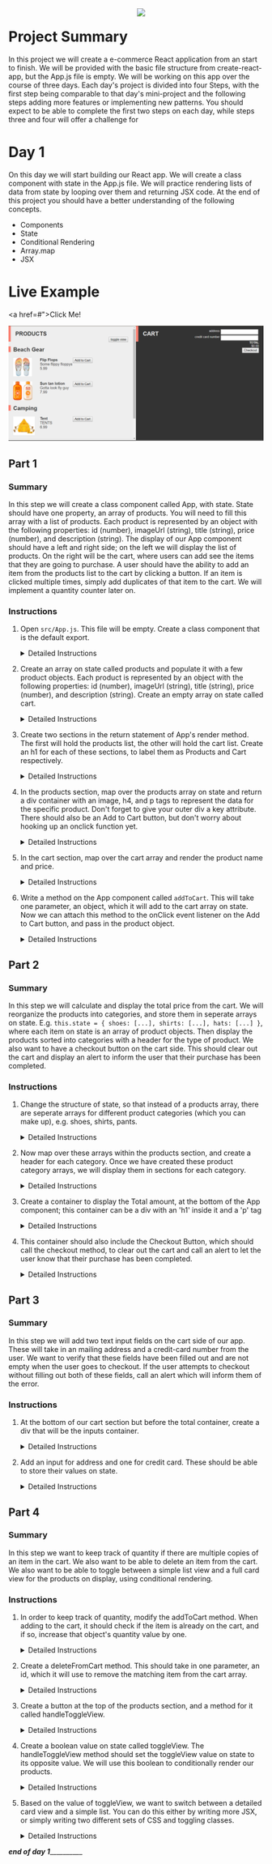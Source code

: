 <img src="https://s3.amazonaws.com/devmountain/readme-logo.png" width="250" align="right">

# Project Summary

In this project we will create a e-commerce React application from an start to finish. We will be provided with the basic file structure from create-react-app, but the App.js file is empty. We will be working on this app over the course of three days. Each day's project is divided into four Steps, with the first step being comparable to that day's mini-project and the following steps adding more features or implementing new patterns. You should expect to be able to complete the first two steps on each day, while steps three and four will offer a challenge for 


# Day 1

On this day we will start building our React app. We will create a class component with state in the App.js file. We will practice rendering lists of data from state by looping over them and returning JSX code. At the end of this project you should have a better understanding of the following concepts.

* Components
* State
* Conditional Rendering
* Array.map
* JSX


# Live Example

<a href=#">Click Me!</a>

<img src="./src/img/screenshot.png" />

## Part 1

### Summary

In this step we will create a class component called App, with state. State should have one property, an array of products. You will need to fill this array with a list of products. Each product is represented by an object with the following properties: id (number), imageUrl (string), title (string), price (number), and description (string). The display of our App component should have a left and right side; on the left we will display the list of products. On the right will be the cart, where users can add see the items that they are going to purchase. A user should have the ability to add an item from the products list to the cart by clicking a button. If an item is clicked multiple times, simply add duplicates of that item to the cart. We will implement a quantity counter later on.

### Instructions

1. Open `src/App.js`. This file will be empty. Create a class component that is the default export.
    <details>
    <summary> Detailed Instructions </summary>
    <br />

    Let's begin by opening `src/App.js`. Create a class component called App that is the default export.

    ```js
    import React, { Component } from "react";

    export default class App extends Component {}
    ```
    </details>

2. Create an array on state called products and populate it with a few product objects. Each product is represented by an object with the following properties: id (number), imageUrl (string), title (string), price (number), and description (string). Create an empty array on state called cart.

    <details>
    <summary> Detailed Instructions </summary>
    <br />
    Now create a constructor, call super, and create our component state. State needs to have a products array, which we will fill with made up products. These need to have an id, imageUrl, title, price, and description.

    ```js
    constructor(props) {
        super(props);
        this.state = {
            products: [{
                id: 1,
                imageUrl: '',
                title: 'fancy hat',
                price: 12.99,
                description: 'has a feather in it.'
            } // ... add a few more
            ],
            cart: []
        }
    }
    ```
    </details>


4. Create two sections in the return statement of App's render method. The first will hold the products list, the other will hold the cart list. Create an h1 for each of these sections, to label them as Products and Cart respectively.

    <details>
    <summary>Detailed Instructions</summary>
    Now we create two sections within App's render method; one for products and one for cart.

    ```js
    render(){
        return(
            <div className="App">
                <section className="products">
                    <h1>Products</h1>
                </section>
                <section className="cart">
                    <h1>Cart</h1>
                </section>
            </div>
        )
    }
    ```
    </details>



4. In the products section, map over the products array on state and return a div container with an image, h4, and p tags to represent the data for the specific product. Don't forget to give your outer div a key attribute. There should also be an Add to Cart button, but don't worry about hooking up an onclick function yet.
    <details>
    <summary>Detailed Instructions</summary>
    Within the products section, map over the product data on state, in order to render the image, name, description and price into JSX. Also add an Add to Cart button.

    ```js
    <section className="App">
    {this.state.products.map(item => (
        <div>
        <img src={item.imageUrl} />
        <h4>{item.name}</h4>
        <p>{item.description}</p>
        <p>{item.price}</p>
        <button>Add to Cart</button>
        </div>
    ))}
    </section>
    ```
    </details>

5. In the cart section, map over the cart array and render the product name and price.
    <details>
    <summary>Detailed Instructions</summary>
    Now map over the cart array, to display the name, price, and description within the cart component. Only display the name, description, and price.

    ```js
    <section className="cart">
    {this.state.cart.map(item => (
        <div>
            <h4>{item.name}</h4>
            <p>{item.description}</p>
            <p>{item.price}</p>
        </div>
    ))}
    </section>
    ```
    </details>

6. Write a method on the App component called `addToCart`. This will take one parameter, an object, which it will add to the cart array on state. Now we can attach this method to the onClick event listener on the Add to Cart button, and pass in the product object.



    <details>
    <summary>Detailed Instructions</summary>
    Write a method called `addItemToCart`, that will add the item to the cart array on state. Make sure to create a deep copy of the cart array, to avoid modifying state directly.

    ```js
    addToCart(item){
        const newCart = this.state.cart.map( cartItem => Object.assign({}, cartItem) )
        newCart.push(item)
        this.setState({
            cart: newCart 
        })
    }
    ```

    Now use this method as the onclick for our Add to Cart button. Be sure to pass in the product object.

    ```js
    <button onClick={() => this.addToCart(item)}> Add to Cart </button>
    ```
    </details>

## Part 2

### Summary

In this step we will calculate and display the total price from the cart. We will reorganize the products into categories, and store them in seperate arrays on state. E.g. `this.state = { shoes: [...], shirts: [...], hats: [...] }`, where each item on state is an array of product objects. Then display the products sorted into categories with a header for the type of product. We also want to have a checkout button on the cart side. This should clear out the cart and display an alert to inform the user that their purchase has been completed.

### Instructions

1. Change the structure of state, so that instead of a products array, there are seperate arrays for different product categories (which you can make up), e.g. shoes, shirts, pants.
    <details>
    <summary> Detailed Instructions </summary>

    Here we will create our own categories of products on state

    ```js
    this.state = {
        cart: [],
        hats: [
            {
                id: 1,
                name: 'Fisherman\'s Hat',
                description: 'Headgear commonly used by fishermen. Increases fishing skill marginally.',
                price: 12.99,
                imageUrl: ''
            },
            {
                id: 2, 
                name: 'Metal Hat',
                description: 'Uncomfortable, but sturdy.',
                price: 8.99,
                imageUrl: ''
            }
        ],
        beachGear: [
            {
                id: 3,
                name: 'Tent',
                description: 'Portable shelter.',
                price: 32.99,
                imageUrl: ''
            }
        ]
    }
    ```
    </details>
2. Now map over these arrays within the products section, and create a header for each category.
Once we have created these product category arrays, we will display them in sections for each category. 
    <details>
    <summary>Detailed Instructions</summary>
    ```js
    <div className="products">
        <h1>PRODUCTS</h1>
        <h2>Hats</h2>
        {
            this.state.hats.map( item => {
                return(
                    <div>
                        <img src={item.imageUrl} />
                        <h4>{item.name}</h4>
                        <p>{item.descrition}</p>
                        <p>{item.price}</p>
                        <button onClick={()=> this.addItemToCart(item)}> Add to Cart </button>
                    </div>
                )
            })
        }
        <h2>Beach Gear</h2>
        {
            // ... same as above
        }
    </div>
    ```
    </details>
3. Create a container to display the Total amount, at the bottom of the App component; this container can be a div with an 'h1' inside it and a 'p' tag
    <details>
    <summary>Detailed Instructions</summary>
    Here we will create the Total container. Use the Array.reduce method to sum up the total cost.

    ```js
    <div className="total">
        <h1>TOTAL</h1>
        <p>${
            this.state.cart.reduce((accumulator, current) => (accumulator += current.price), 0)
            }
        </p>
        <button onClick={this.checkout}>Checkout</button>
    </div>
    ```
    </details>
4. This container should also include the Checkout Button, which should call the checkout method, to clear out the cart and call an alert to let the user know that their purchase has been completed.
    <details>
    <summary>Detailed Instructions</summary>
    checkout method on App component
    ```js
    checkout = () => {
        this.setState({
            cart: []
        });
        alert('Purchase is complete!');
    }
    ```
    </details>

## Part 3

### Summary

In this step we will add two text input fields on the cart side of our app. These will take in an mailing address and a credit-card number from the user. We want to verify that these fields have been filled out and are not empty when the user goes to checkout. If the user attempts to checkout without filling out both of these fields, call an alert which will inform them of the error.

### Instructions

1. At the bottom of our cart section but before the total container, create a div that will be the inputs container. 
    <details><summary>Detailed Instructions</summary>

    Add an inputs container, which will allow the user to enter an address and credit card number.
    These input fields should store their value on state, using an onChange event listener. 

    ```js
    <div className="inputs">
        <input placeholder="address" value={this.state.address} onChange={ this.handleAddressInput } />
        <input placeholder="credit card number" value={this.state.creditCard} onChange={this.handleCreditCardInput} />
    </div>
    ```
    </details>
2. Add an input for address and one for credit card. These should be able to store their values on state.
    <details><summary>Detailed Instructions</summary>
    Now we want to make sure that the user has entered in the required data when they attempt to check out. So we will edit the checkout method to check for this data.

    ```js
    checkout = () => {
        if(!this.state.address || !this.state.creditCard) {
            alert( "Please fill out the required fields" )
        } else {
            alert( "Purchase complete!" )
            this.setState({
                cart: []
            })
        }
    }
    ```

    </details>

## Part 4

### Summary

In this step we want to keep track of quantity if there are multiple copies of an item in the cart. We also want to be able to delete an item from the cart. We also want to be able to toggle between a simple list view and a full card view for the products on display, using conditional rendering.

### Instructions

1. In order to keep track of quantity, modify the addToCart method. When adding to the cart, it should check if the item is already on the cart, and if so, increase that object's quantity value by one.
    <details><summary> Detailed Instructions </summary>
    Modify the addItemToCart method, so that it can keep track of quantity if their are multiple instances of an item in the cart.

    ```js
    addToCart( item ){
        // make a deep copy of the cart array, to avoid mutating state.

        let newCart = this.state.cart.map( cartItem => Object.assign({}, cartItem) )
        let itemIndex = newCart.findIndex( cartItem => cartItem.id === item.id)
        if( itemIndex!== -1){
            newCart[itemIndex].quantity++
        } else {
            item.quantity++
            newCart.push(item)
        }
        this.setState({
            cart:newCart
        })
    }
    ```
    </details>

2. Create a deleteFromCart method. This should take in one parameter, an id, which it will use to remove the matching item from the cart array.
    <details><summary> Detailed Instructions </summary>
    Create a deleteFromCart method that takes an id parameter and removes the matching item from the cart array.

    ```js
    deleteFromCart( id ){
        let newCart = this.state.cart.map( cartItem => Object.assign({}, cartItem) )
        let itemIndex = newCart.findIndex( cartItem => cartItem.id === id)
        if(newCart[itemIndex].quantity === 1){
            newCart.splice(itemIndex,1)
        }
        else {
            newCart[itemIndex].quantity--
        }
        this.setState({
            cart:newCart
        })
    }
    ```
    </details>
3. Create a button at the top of the products section, and a method for it called handleToggleView. 

    <details><summary> Detailed Instructions </summary>

        ```js
        <button onClick={ this.handleToggleView }>Toggle View</button>
        ```
        
        ```js
        handleToggleView(){
            // this will toggle a value on state.
        }
        ```

    </details>

4. Create a boolean value on state called toggleView. The handleToggleView method should set the toggleView value on state to its opposite value. We will use this boolean to conditionally render our products. 

    <details><summary> Detailed Instructions </summary>

    ```js
    this.state = {
        //...
        toggleView: true
    }
    ```

    ```js
    handleToggleView(){
        this.setState({ toggleView: !this.state.toggleView })
    }
    ```

    </details>


5. Based on the value of toggleView, we want to switch between a detailed card view and a simple list. You can do this either by writing more JSX, or simply writing two different sets of CSS and toggling classes. 

    <details><summary> Detailed Instructions </summary>

    Here we will toggle the class of our product elements, to render them either in more detailed card view or list view.

    ```js
    <div className={ this.state.toggleView ? 'product_card' : 'product_list' }>
        // ...
    </div>
    ```

    -or-

    ```js
    {
        this.state.toggleView ? (
            <div>
                // card view
            </div>
        ) : (
            <div>
                // list view
            </div>
        )
    }
    ```

    </details>

_____________________________end of day 1_______________________________________

